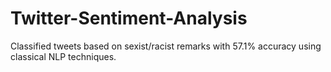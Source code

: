 # Twitter-Sentiment-Analysis
Classified tweets based on sexist/racist remarks with 57.1% accuracy using classical NLP techniques. 
